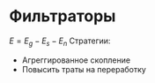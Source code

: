 # Фильтраторы

$E = E_g - E_s - E_n$
Стратегии:
- Агреггированное скопление
- Повысить траты на переработку                                                                                                                                                                                                                                                                                           